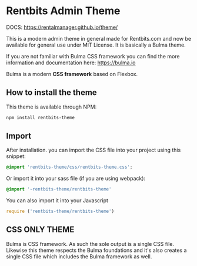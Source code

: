 # Rentbits Admin Theme

DOCS: https://rentalmanager.github.io/theme/

This is a modern admin theme in general made for Rentbits.com and now be available for general use under
MIT License. It is basically a Bulma theme. 

If you are not familiar with Bulma CSS framework you can find the more information and documentation here: 
https://bulma.io

Bulma is a modern **CSS framework** based on Flexbox.

## How to install the theme

This theme is available through NPM:

```bash
npm install rentbits-theme
```

## Import

After installation. you can import the CSS file into your project using this snippet:

```css
@import 'rentbits-theme/css/rentbits-theme.css';
```
Or import it into your sass file (if you are using webpack):

```sass
@import '~rentbits-theme/rentbits-theme'
```

You can also import it into your Javascript

```javascript
require ('rentbits-theme/rentbits-theme')
```

## CSS ONLY THEME

Bulma is CSS framework. As such the sole output is a single CSS file. Likewise this theme respects the
Bulma foundations and it's also creates a single CSS file which includes the Bulma framework as well.



